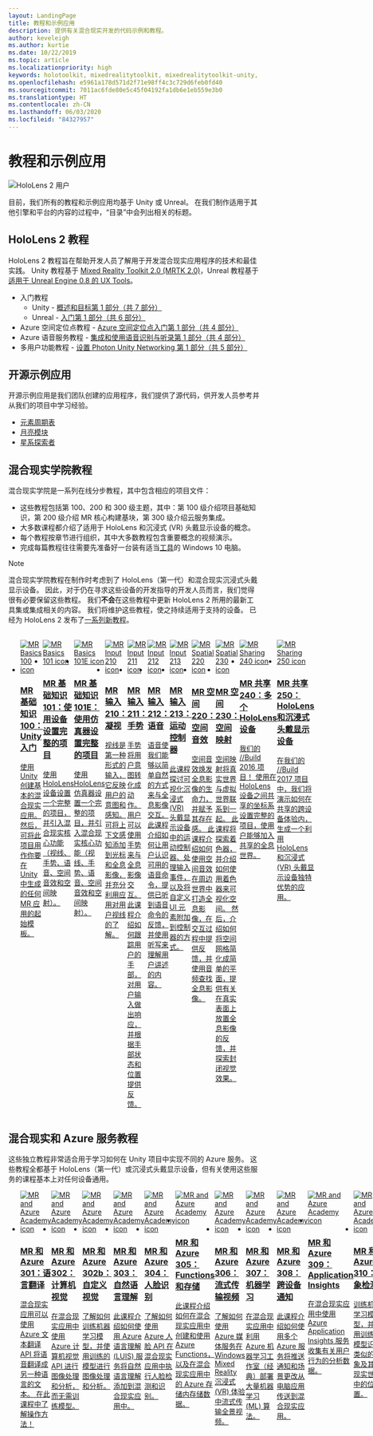 ```yaml
---
layout: LandingPage
title: 教程和示例应用
description: 提供有关混合现实开发的代码示例和教程。
author: keveleigh
ms.author: kurtie
ms.date: 10/22/2019
ms.topic: article
ms.localizationpriority: high
keywords: holotoolkit, mixedrealitytoolkit, mixedrealitytoolkit-unity, 学院, 教程
ms.openlocfilehash: e5961a178d571d2f71e98ff4c3c729d6feb0fd40
ms.sourcegitcommit: 7011ac6fde80e5c45f04192fa1db6e1eb559e3b0
ms.translationtype: HT
ms.contentlocale: zh-CN
ms.lasthandoff: 06/03/2020
ms.locfileid: "84327957"
---
```

# <a name="tutorials-and-sample-apps"></a>教程和示例应用

![HoloLens 2 用户](images/08_Tutorials.png)

目前，我们所有的教程和示例应用均基于 Unity 或 Unreal。 在我们制作适用于其他引擎和平台的内容的过程中，“目录”中会列出相关的标题。

## <a name="hololens-2-tutorials"></a>HoloLens 2 教程

HoloLens 2 教程旨在帮助开发人员了解用于开发混合现实应用程序的技术和最佳实践。 Unity 教程基于 [Mixed Reality Toolkit 2.0 (MRTK 2.0)](https://github.com/microsoft/MixedRealityToolkit-Unity)，Unreal 教程基于[适用于 Unreal Engine 0.8 的 UX Tools](https://github.com/microsoft/MixedReality-UXTools-Unreal)。

* 入门教程
    * Unity - [概述和目标第 1 部分（共 7 部分）](mrlearning-base.md)
    * Unreal - [入门第 1 部分（共 6 部分）](unreal-uxt-ch1.md)
* Azure 空间定位点教程 - [Azure 空间定位点入门第 1 部分（共 4 部分）](mrlearning-asa-ch1.md)
* Azure 语音服务教程 - [集成和使用语音识别与听录第 1 部分（共 4 部分）](mrlearning-speechSDK-ch1.md)
* 多用户功能教程 - [设置 Photon Unity Networking 第 1 部分（共 5 部分）](mrlearning-sharing(photon)-ch1.md)

## <a name="open-source-sample-apps"></a>开源示例应用

开源示例应用是我们团队创建的应用程序，我们提供了源代码，供开发人员参考并从我们的项目中学习经验。

* [元素周期表](periodic-table-of-the-elements.md)
* [月亮模块](lunar-module.md)
* [星系探索者](galaxy-explorer.md)

## <a name="mixed-reality-academy-tutorials"></a>混合现实学院教程

混合现实学院是一系列在线分步教程，其中包含相应的项目文件：

* 这些教程包括第 100、200 和 300 级主题，其中：第 100 级介绍项目基础知识，第 200 级介绍 MR 核心构建基块，第 300 级介绍云服务集成。
* 大多数课程都介绍了适用于 HoloLens 和沉浸式 (VR) 头戴显示设备的概念。
* 每个教程按章节进行组织，其中大多数教程包含重要概念的视频演示。
* 完成每篇教程往往需要先准备好一台装有适当[工具](install-the-tools.md)的 Windows 10 电脑。

>[!NOTE]
>混合现实学院教程在制作时考虑到了 HoloLens（第一代）和混合现实沉浸式头戴显示设备。 因此，对于仍在寻求这些设备的开发指导的开发人员而言，我们觉得很有必要保留这些教程。 我们**不会**在这些教程中更新 HoloLens 2 所用的最新工具集或集成相关的内容。 我们将维护这些教程，使之持续适用于支持的设备。 已经为 HoloLens 2 发布了[一系列新教程](mrlearning-base.md)。

<br>
<ul id="cardtypes-W" class="cardsW panelContent" style="display: flex; margin-top: 0px;">
                            <li>
                                    <a href="holograms-100.md" title="MR 基础知识 100" data-linktype="absolute-path">
                                    <div class="cardSize">
                                        <div class="cardPadding">
                                            <div class="card">
                                                <div class="cardImageOuter">
                                                    <div class="cardImage">
                                                        <img src="images/Holograms100.jpg" alt="MR Basics 100 icon">
                                                    </div>
                                                </div>
                                                <div class="cardText">
                                                    <h3>MR 基础知识 100：Unity 入门</h3>
                                                    <p>使用 Unity 创建基本的混合现实应用。 然后，可将此项目用作你要在 Unity 中生成的任何 MR 应用的起始模板。</p>
                                                </div>
                                            </div>
                                        </div>
                                    </div>
                               </a>
                            </li>
                            <li>
                                  <a href="holograms-101.md" title="MR 基础知识 101" data-linktype="absolute-path">
                                    <div class="cardSize">
                                        <div class="cardPadding">
                                            <div class="card">
                                                <div class="cardImageOuter">
                                                    <div class="cardImage">
                                                        <img src="images/Holograms101.jpg" alt="MR Basics 101 icon">
                                                    </div>
                                                </div>
                                                <div class="cardText">
                                                    <h3>MR 基础知识 101：使用设备设置完整的项目</h3>
                                                    <p>使用 HoloLens 设备设置一个完整的项目，并引入混合现实核心功能（视线、手势、语音、空间音效和空间映射）。</p>
                                                </div>
                                            </div>
                                        </div>
                                    </div>
                               </a>
                            </li>
                            <li>
                                <a href="holograms-101e.md" title="MR 基础知识 101E" data-linktype="absolute-path">
                                    <div class="cardSize">
                                        <div class="cardPadding">
                                            <div class="card">
                                                <div class="cardImageOuter">
                                                    <div class="cardImage">
                                                        <img src="images/Holograms101E.jpg" alt="MR Basics 101E icon">
                                                    </div>
                                                </div>
                                                <div class="cardText">
                                                    <h3>MR 基础知识 101E：使用仿真器设置完整的项目</h3>
                                                    <p>使用 HoloLens 仿真器设置一个完整的项目，并引入混合现实核心功能（视线、手势、语音、空间音效和空间映射）。</p>
                                                </div>
                                            </div>
                                        </div>
                                    </div>
                                  </a>
                            </li>
                            <li>
                             <a href="holograms-210.md" title="MR 输入 210" data-linktype="absolute-path">
                              <div class="cardSize">
                                  <div class="cardPadding">
                                      <div class="card">
                                          <div class="cardImageOuter">
                                              <div class="cardImage">
                                                  <img src="images/Holograms210.jpg" alt="MR Input 210 icon">
                                              </div>
                                          </div>
                                          <div class="cardText">
                                              <h3>MR 输入 210：凝视</h3>
                                              <p>视线是第一种形式的输入，它反映用户的意图和感知。 可将上下文感知添加到光标和全息影像，并充分利用应用对用户视线的了解。</p>
                                          </div>
                                      </div>
                                  </div>
                              </div>
                               </a>
                            </li>
                            <li>
                            <a href="holograms-211.md" title="MR 输入 211" data-linktype="absolute-path">
                              <div class="cardSize">
                                  <div class="cardPadding">
                                      <div class="card">
                                          <div class="cardImageOuter">
                                              <div class="cardImage">
                                                  <img src="images/Holograms211.jpg" alt="MR Input 211 icon">
                                              </div>
                                          </div>
                                          <div class="cardText">
                                              <h3>MR 输入 211：手势</h3>
                                              <p>手势将用户意图转化成动作。 用户可以使用手势来与全息影像交互。 此课程介绍如何跟踪用户的手部，对用户输入做出响应，并根据手部状态和位置提供反馈。</p>
                                          </div>
                                      </div>
                                  </div>
                              </div>
                              </a>
                            </li>         
                            <li>
                             <a href="holograms-212.md" title="MR 输入 212" data-linktype="absolute-path">
                              <div class="cardSize">
                                  <div class="cardPadding">
                                      <div class="card">
                                          <div class="cardImageOuter">
                                              <div class="cardImage">
                                                  <img src="images/Holograms212.jpg" alt="MR Input 212 icon">
                                              </div>
                                          </div>
                                          <div class="cardText">
                                              <h3>MR 输入 212：语音</h3>
                                              <p>语音使我们能够以简单自然的方式来与全息影像交互。 此课程介绍如何让用户认识可用的语音命令，提供已听到语音命令的反馈，并使用听写来理解用户讲述的内容。</p>
                                          </div>
                                      </div>
                                  </div>
                              </div>
                              </a>
                            </li>
                             <li>
                              <a href="mixed-reality-213.md" title="MR 输入 213" data-linktype="absolute-path">
                              <div class="cardSize">
                                  <div class="cardPadding">
                                      <div class="card">
                                          <div class="cardImageOuter">
                                              <div class="cardImage">
                                                  <img src="images/MR213v2.jpg" alt="MR Input 213 icon">
                                              </div>
                                          </div>
                                          <div class="cardText">
                                              <h3>MR 输入 213：运动控制器</h3>
                                              <p>此课程探讨可视化沉浸式 (VR) 头戴显示设备中的运动控制器、处理输入事件，以及将自定义 UI 元素附加到控制器的方式。</p>
                                          </div>
                                      </div>
                                  </div>
                              </div>
                              </a>
                            </li>   
                              <li>
                              <a href="holograms-220.md" title="MR 空间 220" data-linktype="absolute-path">
                              <div class="cardSize">
                                  <div class="cardPadding">
                                      <div class="card">
                                          <div class="cardImageOuter">
                                              <div class="cardImage">
                                                  <img src="images/Holograms220b.jpg" alt="MR Spatial 220 icon">
                                              </div>
                                          </div>
                                          <div class="cardText">
                                              <h3>MR 空间 220：空间音效</h3>
                                              <p>空间音效焕发全息影像的生命力，并赋予其存在感。 此课程介绍如何使用空间音效在周边世界中打造全息影像，在交互过程中提供反馈，并使用音频查找全息影像。</p>
                                          </div>
                                      </div>
                                  </div>
                              </div>
                              </a>
                            </li>      
                               <li>
                               <a href="holograms-230.md" title="MR 空间 230" data-linktype="absolute-path">
                              <div class="cardSize">
                                  <div class="cardPadding">
                                      <div class="card">
                                          <div class="cardImageOuter">
                                              <div class="cardImage">
                                                  <img src="images/Holograms230.jpg" alt="MR Spatial 230 icon">
                                              </div>
                                          </div>
                                          <div class="cardText">
                                              <h3>MR 空间 230：空间映射</h3>
                                              <p>空间映射将真实世界与虚拟世界联系到一起。 此课程将探索着色器，并介绍如何使用着色器来可视化空间。 然后，介绍如何将空间网格简化成简单的平面，提供有关在真实表面上放置全息影像的反馈，并探索封闭视觉效果。</p>
                                          </div>
                                      </div>
                                  </div>
                              </div>
                             </a>
                            </li> 
                                <li>
                                <a href="holograms-240.md" title="MR 共享 240" data-linktype="absolute-path">
                              <div class="cardSize">
                                  <div class="cardPadding">
                                      <div class="card">
                                          <div class="cardImageOuter">
                                              <div class="cardImage">
                                                  <img src="images/Holograms240.jpg" alt="MR Sharing 240 icon">
                                              </div>
                                          </div>
                                          <div class="cardText">
                                              <h3>MR 共享 240：多个 HoloLens 设备</h3>
                                              <p>我们的 //Build 2016 项目！ 使用在 HoloLens 设备之间共享的坐标系设置完整的项目，使用户能够加入共享的全息世界。</p>
                                          </div>
                                      </div>
                                  </div>
                              </div>
                             </a>
                            </li> 
                                 <li>
                                   <a href="mixed-reality-250.md" title="MR 共享 250" data-linktype="absolute-path">
                              <div class="cardSize">
                                  <div class="cardPadding">
                                      <div class="card">
                                          <div class="cardImageOuter">
                                              <div class="cardImage">
                                                  <img src="images/MR250-new.jpg" alt="MR Sharing 250 icon">
                                              </div>
                                          </div>
                                          <div class="cardText">
                                              <h3>MR 共享 250：HoloLens 和沉浸式头戴显示设备</h3>
                                              <p>在我们的 //Build 2017 项目中，我们将演示如何在共享的跨设备体验内，生成一个利用 HoloLens 和沉浸式 (VR) 头戴显示设备独特优势的应用。</p>
                                          </div>
                                      </div>
                                  </div>
                              </div>
                              </a>
                            </li> 
</ul>

## <a name="mixed-reality-and-azure-services-tutorials"></a>混合现实和 Azure 服务教程

这些独立教程非常适合用于学习如何在 Unity 项目中实现不同的 Azure 服务。 这些教程全都基于 HoloLens（第一代）或沉浸式头戴显示设备，但有关使用这些服务的课程基本上对任何设备通用。

<ul id="cardtypes-W" class="cardsW panelContent" style="display: flex; margin-top: 0px;">
    <li>
                                   <a href="mr-azure-301.md" title="MR 和 Azure 301" data-linktype="absolute-path">
                              <div class="cardSize">
                                  <div class="cardPadding">
                                      <div class="card">
                                          <div class="cardImageOuter">
                                              <div class="cardImage">
                                                  <img src="images/MR-Azure-AcademyTile.jpg" alt="MR and Azure Academy icon">
                                              </div>
                                          </div>
                                          <div class="cardText">
                                              <h3>MR 和 Azure 301：语言翻译</h3>
                                              <p>混合现实应用可以使用 Azure 文本翻译 API 将语音翻译成另一种语言的文本。 在此课程中了解操作方法！</p>
                                          </div>
                                      </div>
                                  </div>
                              </div>
                              </a>
                            </li>
                                 <li>
                                   <a href="mr-azure-302.md" title="MR 和 Azure 302" data-linktype="absolute-path">
                              <div class="cardSize">
                                  <div class="cardPadding">
                                      <div class="card">
                                          <div class="cardImageOuter">
                                              <div class="cardImage">
                                                  <img src="images/MR-Azure-AcademyTile.jpg" alt="MR and Azure Academy icon">
                                              </div>
                                          </div>
                                          <div class="cardText">
                                              <h3>MR 和 Azure 302：计算机视觉</h3>
                                              <p>在混合现实应用中使用 Azure 计算机视觉 API 进行图像处理和分析，而无需训练模型。</p>
                                          </div>
                                      </div>
                                  </div>
                              </div>
                              </a>
                            </li>
                                 <li>
                                   <a href="mr-azure-302b.md" title="MR 和 Azure 302b" data-linktype="absolute-path">
                              <div class="cardSize">
                                  <div class="cardPadding">
                                      <div class="card">
                                          <div class="cardImageOuter">
                                              <div class="cardImage">
                                                  <img src="images/MR-Azure-AcademyTile.jpg" alt="MR and Azure Academy icon">
                                              </div>
                                          </div>
                                          <div class="cardText">
                                              <h3>MR 和 Azure 302b：自定义视觉</h3>
                                              <p>了解如何训练机器学习模型，并使用训练的模型进行图像处理和分析。</p>
                                          </div>
                                      </div>
                                  </div>
                              </div>
                              </a>
                            </li>                            
                                 <li>
                                   <a href="mr-azure-303.md" title="MR 和 Azure 303" data-linktype="absolute-path">
                              <div class="cardSize">
                                  <div class="cardPadding">
                                      <div class="card">
                                          <div class="cardImageOuter">
                                              <div class="cardImage">
                                                  <img src="images/MR-Azure-AcademyTile.jpg" alt="MR and Azure Academy icon">
                                              </div>
                                          </div>
                                          <div class="cardText">
                                              <h3>MR 和 Azure 303：自然语言理解</h3>
                                              <p>此课程介绍如何使用 Azure 语言理解 (LUIS) 服务将自然语言理解添加到混合现实应用中。</p>
                                          </div>
                                      </div>
                                  </div>
                              </div>
                              </a>
                            </li>
                                 <li>
                                   <a href="mr-azure-304.md" title="MR 和 Azure 304" data-linktype="absolute-path">
                              <div class="cardSize">
                                  <div class="cardPadding">
                                      <div class="card">
                                          <div class="cardImageOuter">
                                              <div class="cardImage">
                                                  <img src="images/MR-Azure-AcademyTile.jpg" alt="MR and Azure Academy icon">
                                              </div>
                                          </div>
                                          <div class="cardText">
                                              <h3>MR 和 Azure 304：人脸识别</h3>
                                              <p>了解如何使用 Azure 人脸 API 在混合现实应用中执行人脸检测和识别。</p>
                                          </div>
                                      </div>
                                  </div>
                              </div>
                              </a>
                            </li>
                                 <li>
                                   <a href="mr-azure-305.md" title="MR 和 Azure 305" data-linktype="absolute-path">
                              <div class="cardSize">
                                  <div class="cardPadding">
                                      <div class="card">
                                          <div class="cardImageOuter">
                                              <div class="cardImage">
                                                  <img src="images/MR-Azure-AcademyTile.jpg" alt="MR and Azure Academy icon">
                                              </div>
                                          </div>
                                          <div class="cardText">
                                              <h3>MR 和 Azure 305：Functions 和存储</h3>
                                              <p>此课程介绍如何在混合现实应用中创建和使用 Azure Functions，以及在混合现实应用中的 Azure 存储内存储数据。</p>
                                          </div>
                                      </div>
                                  </div>
                              </div>
                              </a>
                            </li>
                                 <li>
                                   <a href="mr-azure-306.md" title="MR 和 Azure 306" data-linktype="absolute-path">
                              <div class="cardSize">
                                  <div class="cardPadding">
                                      <div class="card">
                                          <div class="cardImageOuter">
                                              <div class="cardImage">
                                                  <img src="images/MR-Azure-AcademyTile.jpg" alt="MR and Azure Academy icon">
                                              </div>
                                          </div>
                                          <div class="cardText">
                                              <h3>MR 和 Azure 306：流式传输视频</h3>
                                              <p>了解如何使用 Azure 媒体服务在 Windows Mixed Reality 沉浸式 (VR) 体验中流式传输全景视频。</p>
                                          </div>
                                      </div>
                                  </div>
                              </div>
                              </a>
                            </li>
                                 <li>
                                   <a href="mr-azure-307.md" title="MR 和 Azure 307" data-linktype="absolute-path">
                              <div class="cardSize">
                                  <div class="cardPadding">
                                      <div class="card">
                                          <div class="cardImageOuter">
                                              <div class="cardImage">
                                                  <img src="images/MR-Azure-AcademyTile.jpg" alt="MR and Azure Academy icon">
                                              </div>
                                          </div>
                                          <div class="cardText">
                                              <h3>MR 和 Azure 307：机器学习</h3>
                                              <p>在混合现实应用中利用 Azure 机器学习工作室（经典）部署大量机器学习 (ML) 算法。</p>
                                          </div>
                                      </div>
                                  </div>
                              </div>
                              </a>
                            </li>
                                 <li>
                                   <a href="mr-azure-308.md" title="MR 和 Azure 308" data-linktype="absolute-path">
                              <div class="cardSize">
                                  <div class="cardPadding">
                                      <div class="card">
                                          <div class="cardImageOuter">
                                              <div class="cardImage">
                                                  <img src="images/MR-Azure-AcademyTile.jpg" alt="MR and Azure Academy icon">
                                              </div>
                                          </div>
                                          <div class="cardText">
                                              <h3>MR 和 Azure 308：跨设备通知</h3>
                                              <p>此课程介绍如何使用多个 Azure 服务将推送通知和场景更改从电脑应用传送到混合现实应用。</p>
                                          </div>
                                      </div>
                                  </div>
                              </div>
                              </a>
                            </li>
                                 <li>
                                   <a href="mr-azure-309.md" title="MR 和 Azure 309" data-linktype="absolute-path">
                              <div class="cardSize">
                                  <div class="cardPadding">
                                      <div class="card">
                                          <div class="cardImageOuter">
                                              <div class="cardImage">
                                                  <img src="images/MR-Azure-AcademyTile.jpg" alt="MR and Azure Academy icon">
                                              </div>
                                          </div>
                                          <div class="cardText">
                                              <h3>MR 和 Azure 309：Application Insights</h3>
                                              <p>在混合现实应用中使用 Azure Application Insights 服务收集有关用户行为的分析数据。</p>
                                          </div>
                                      </div>
                                  </div>
                              </div>
                              </a>
                            </li> 
                                 <li>
                                   <a href="mr-azure-310.md" title="MR 和 Azure 310" data-linktype="absolute-path">
                              <div class="cardSize">
                                  <div class="cardPadding">
                                      <div class="card">
                                          <div class="cardImageOuter">
                                              <div class="cardImage">
                                                  <img src="images/MR-Azure-AcademyTile.jpg" alt="MR and Azure Academy icon">
                                              </div>
                                          </div>
                                          <div class="cardText">
                                              <h3>MR 和 Azure 310：对象检测</h3>
                                              <p>训练机器学习模型，并使用训练的模型识别类似的对象及其在现实世界中的位置。</p>
                                          </div>
                                      </div>
                                  </div>
                              </div>
                              </a>
                            </li> 
                                 <li>
                                   <a href="mr-azure-311.md" title="MR 和 Azure 311" data-linktype="absolute-path">
                              <div class="cardSize">
                                  <div class="cardPadding">
                                      <div class="card">
                                          <div class="cardImageOuter">
                                              <div class="cardImage">
                                                  <img src="images/MR-Azure-AcademyTile.jpg" alt="MR and Azure Academy icon">
                                              </div>
                                          </div>
                                          <div class="cardText">
                                              <h3>MR 和 Azure 311：Microsoft Graph</h3>
                                              <p>了解如何从混合现实应用内部连接到 Microsoft Graph 服务。</p>
                                          </div>
                                      </div>
                                  </div>
                              </div>
                              </a>
                            </li> 
                                 <li>
                                   <a href="mr-azure-312.md" title="MR 和 Azure 312" data-linktype="absolute-path">
                              <div class="cardSize">
                                  <div class="cardPadding">
                                      <div class="card">
                                          <div class="cardImageOuter">
                                              <div class="cardImage">
                                                  <img src="images/MR-Azure-AcademyTile.jpg" alt="MR and Azure Academy icon">
                                              </div>
                                          </div>
                                          <div class="cardText">
                                              <h3>MR 和 Azure 312：机器人集成</h3>
                                              <p>在混合现实应用中使用 Microsoft Bot Framework v4 创建、部署机器人并与其通信。</p>
                                          </div>
                                      </div>
                                  </div>
                              </div>
                              </a>
                            </li> 
                                 <li>
                                   <a href="mr-azure-313.md" title="MR 和 Azure 313" data-linktype="absolute-path">
                              <div class="cardSize">
                                  <div class="cardPadding">
                                      <div class="card">
                                          <div class="cardImageOuter">
                                              <div class="cardImage">
                                                  <img src="images/MR-Azure-AcademyTile.jpg" alt="MR and Azure Academy icon">
                                              </div>
                                          </div>
                                          <div class="cardText">
                                              <h3>MR 和 Azure 313：IoT 中心服务</h3>
                                              <p>了解如何在虚拟机上实施 Azure IoT 中心服务，并在 HoloLens 中可视化数据。</p>
                                          </div>
                                      </div>
                                  </div>
                              </div>
                              </a>
                            </li> 
</ul>
